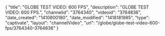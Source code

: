 {
    "title": "GLOBE TEST VIDEO: 600 FPS",
    "description": "GLOBE TEST VIDEO: 600 FPS.",
    "channelid": "3764340",
    "videoid": "3764836",
    "date_created": "1410800180",
    "date_modified": "1418181985",
    "type": "captivate",
    "layout": "channelVideo",
    "url": "\/globe\/globe-test-video-600-fps\/3764340-3764836"
}